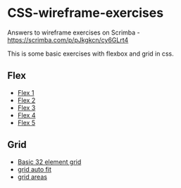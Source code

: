 # CSS-wireframe-exercises

Answers to wireframe exercises on Scrimba - https://scrimba.com/p/pJkgkcn/cy6GLrt4

This is some basic exercises with flexbox and grid in css.

## Flex
-  <a href="https://simmoe.github.io/CSS-wireframe-exercises/Flex/flex1/">Flex 1</a>
-  <a href="https://simmoe.github.io/CSS-wireframe-exercises/Flex/flex2/">Flex 2</a>
-  <a href="https://simmoe.github.io/CSS-wireframe-exercises/Flex/flex3/">Flex 3</a>
-  <a href="https://simmoe.github.io/CSS-wireframe-exercises/Flex/flex4/">Flex 4</a>
-  <a href="https://simmoe.github.io/CSS-wireframe-exercises/Flex/flex5/">Flex 5</a>

## Grid

-  <a href="https://simmoe.github.io/CSS-wireframe-exercises/Grid/grid-basic-32/">Basic 32 element grid</a>
-  <a href="https://simmoe.github.io/CSS-wireframe-exercises/Grid/grid-auto-fit-basic/">grid auto fit</a>
-  <a href="https://simmoe.github.io/CSS-wireframe-exercises/Grid/grid-basic-areas/">grid areas</a>


